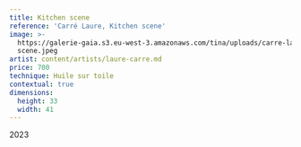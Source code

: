 ```yaml
---
title: Kitchen scene
reference: 'Carré Laure, Kitchen scene'
image: >-
  https://galerie-gaia.s3.eu-west-3.amazonaws.com/tina/uploads/carre-laure/galerie-gaia-carre-laure-kitchen
  scene.jpeg
artist: content/artists/laure-carre.md
price: 700
technique: Huile sur toile
contextual: true
dimensions:
  height: 33
  width: 41
---
```


2023
